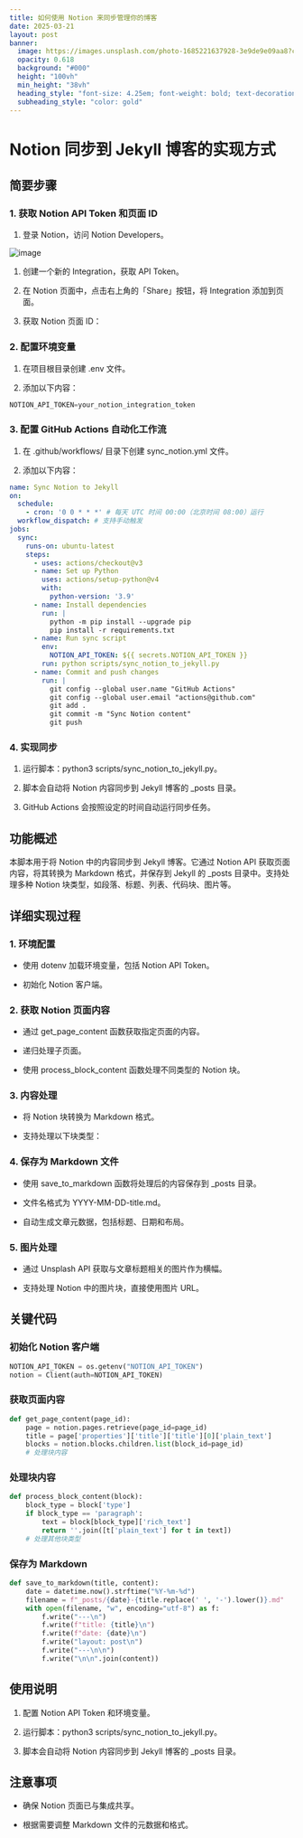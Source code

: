 ```yaml
---
title: 如何使用 Notion 来同步管理你的博客
date: 2025-03-21
layout: post
banner:
  image: https://images.unsplash.com/photo-1685221637928-3e9de9e09aa8?crop=entropy&cs=tinysrgb&fit=max&fm=jpg&ixid=M3w2OTIwMzJ8MHwxfHJhbmRvbXx8fHx8fHx8fDE3NDI1NDU1Mjh8&ixlib=rb-4.0.3&q=80&w=1080
  opacity: 0.618
  background: "#000"
  height: "100vh"
  min_height: "38vh"
  heading_style: "font-size: 4.25em; font-weight: bold; text-decoration: underline"
  subheading_style: "color: gold"
---
```


# Notion 同步到 Jekyll 博客的实现方式

## 简要步骤

### 1. 获取 Notion API Token 和页面 ID

1. 登录 Notion，访问 Notion Developers。

![image](https://prod-files-secure.s3.us-west-2.amazonaws.com/a7a0cc5a-89b9-4cda-8686-1fba0ca52f40/d19c1afe-dea5-4312-9333-786b0ba83054/image.png?X-Amz-Algorithm=AWS4-HMAC-SHA256&X-Amz-Content-Sha256=UNSIGNED-PAYLOAD&X-Amz-Credential=ASIAZI2LB466RHO77M4Y%2F20250321%2Fus-west-2%2Fs3%2Faws4_request&X-Amz-Date=20250321T082528Z&X-Amz-Expires=3600&X-Amz-Security-Token=IQoJb3JpZ2luX2VjEEgaCXVzLXdlc3QtMiJIMEYCIQCMlrkKK1MBliyT%2BnplD39McDmfCRumNqT%2BM1VllspzYQIhANxyD7PqtbJnmSgjuScWGfjGRxVViNfgU0bKH1ZfBBA9KogECKH%2F%2F%2F%2F%2F%2F%2F%2F%2F%2FwEQABoMNjM3NDIzMTgzODA1IgxvSFEjEfXmAnqyfwMq3ANMNSU0NlFTBOMg0fjyHuFtDjqfDobHvMMeZ27jxSHmsYjAodHldhZGp1SVG8EQN66RRFxRKD8JTJJeO6I35RUYmAEeHCTx8FB7I5YVUTFiMa2GV6Z26aR4gGOx7y8A%2BAucmFflYPStxlhxQ84kcn3QOtRjU%2FpqUF5Nd125PHTgYHsHJ9uF8GAkrCzuib2On7%2FvoAJGHxY2ZZF%2FUL2QYIxlrJaPnlNr6JZYCiyZRuGlRRNanN%2Blgwi%2BKYDZehT40NAe87F71hmITqCM503Dq4sVeRMNAgTntssswLF3ctO%2FFeqD0rcw7TZfPoOk%2FqEaIKrhSx9dh3XV10%2FR1Asjz2FGIbEtkbIC42JjJ7W1vWcKxqBlRJUKgmaoGtS%2BuLcoeOZGamZ6%2FiFxE5aNH9V4TAELsp5tYNErtWmZ0lw6vPALUrBthiNUM8Z1lTLzxQ%2FsVnAFDWooTElzaQJ4dNsAIHPdFQWYBtrO8%2BUB1Jx7I3CqfYmHdBuWT%2B%2Be9VcrlbCLO8igJ8xfXff4Ehi%2FJAdNkC%2Bu94g%2FxGbrCAe8gT17GSueNgmw2Y%2FmxsqpZsH9A4N1bVgI0TQ88%2FrUlOlX7zx3bO3g0YcofW1F7a63vpbeB2XD6nZ4v0kyVIlDe1PVCDC8ufS%2BBjqkAWPrTUwL%2Bf8gxlVzSltxYSPRh7yqhQ%2BhGLkSSyWbY%2FF1lx0VBkY6Wdzn8l6n57wCdoxcJWdvMVzgvc0N3wygzpjs51tvrV8EU%2FqQupGHgtkHy3YyHMsrg2QEgLhISH4xRTB6gfkuc%2FwSGHM%2Barc8DVmeir4WrK995ec0Ou4Dl5O4ZbCmrkLlK%2FVgcYt5yvUw5VR%2FI5VtcTXXwzyZcn7zqkj%2Bw7N3&X-Amz-Signature=c04c25912d46d384d522dc47727c20499327131c3be3e0e5752aa984b3873467&X-Amz-SignedHeaders=host&x-id=GetObject)

1. 创建一个新的 Integration，获取 API Token。

1. 在 Notion 页面中，点击右上角的「Share」按钮，将 Integration 添加到页面。

1. 获取 Notion 页面 ID：


### 2. 配置环境变量

1. 在项目根目录创建 .env 文件。

1. 添加以下内容：

```javascript
NOTION_API_TOKEN=your_notion_integration_token
```

### 3. 配置 GitHub Actions 自动化工作流

1. 在 .github/workflows/ 目录下创建 sync_notion.yml 文件。

1. 添加以下内容：

```yaml
name: Sync Notion to Jekyll
on:
  schedule:
    - cron: '0 0 * * *' # 每天 UTC 时间 00:00（北京时间 08:00）运行
  workflow_dispatch: # 支持手动触发
jobs:
  sync:
    runs-on: ubuntu-latest
    steps:
      - uses: actions/checkout@v3
      - name: Set up Python
        uses: actions/setup-python@v4
        with:
          python-version: '3.9'
      - name: Install dependencies
        run: |
          python -m pip install --upgrade pip
          pip install -r requirements.txt
      - name: Run sync script
        env:
          NOTION_API_TOKEN: ${{ secrets.NOTION_API_TOKEN }}
        run: python scripts/sync_notion_to_jekyll.py
      - name: Commit and push changes
        run: |
          git config --global user.name "GitHub Actions"
          git config --global user.email "actions@github.com"
          git add .
          git commit -m "Sync Notion content"
          git push
```

### 4. 实现同步

1. 运行脚本：python3 scripts/sync_notion_to_jekyll.py。

1. 脚本会自动将 Notion 内容同步到 Jekyll 博客的 _posts 目录。

1. GitHub Actions 会按照设定的时间自动运行同步任务。

## 功能概述

本脚本用于将 Notion 中的内容同步到 Jekyll 博客。它通过 Notion API 获取页面内容，将其转换为 Markdown 格式，并保存到 Jekyll 的 _posts 目录中。支持处理多种 Notion 块类型，如段落、标题、列表、代码块、图片等。

## 详细实现过程

### 1. 环境配置

- 使用 dotenv 加载环境变量，包括 Notion API Token。

- 初始化 Notion 客户端。

### 2. 获取 Notion 页面内容

- 通过 get_page_content 函数获取指定页面的内容。

- 递归处理子页面。

- 使用 process_block_content 函数处理不同类型的 Notion 块。

### 3. 内容处理

- 将 Notion 块转换为 Markdown 格式。

- 支持处理以下块类型：


### 4. 保存为 Markdown 文件

- 使用 save_to_markdown 函数将处理后的内容保存到 _posts 目录。

- 文件名格式为 YYYY-MM-DD-title.md。

- 自动生成文章元数据，包括标题、日期和布局。

### 5. 图片处理

- 通过 Unsplash API 获取与文章标题相关的图片作为横幅。

- 支持处理 Notion 中的图片块，直接使用图片 URL。

## 关键代码

### 初始化 Notion 客户端

```python
NOTION_API_TOKEN = os.getenv("NOTION_API_TOKEN")
notion = Client(auth=NOTION_API_TOKEN)
```

### 获取页面内容

```python
def get_page_content(page_id):
    page = notion.pages.retrieve(page_id=page_id)
    title = page['properties']['title']['title'][0]['plain_text']
    blocks = notion.blocks.children.list(block_id=page_id)
    # 处理块内容
```

### 处理块内容

```python
def process_block_content(block):
    block_type = block['type']
    if block_type == 'paragraph':
        text = block[block_type]['rich_text']
        return ''.join([t['plain_text'] for t in text])
    # 处理其他块类型
```

### 保存为 Markdown

```python
def save_to_markdown(title, content):
    date = datetime.now().strftime("%Y-%m-%d")
    filename = f"_posts/{date}-{title.replace(' ', '-').lower()}.md"
    with open(filename, "w", encoding="utf-8") as f:
        f.write("---\n")
        f.write(f"title: {title}\n")
        f.write(f"date: {date}\n")
        f.write("layout: post\n")
        f.write("---\n\n")
        f.write("\n\n".join(content))
```

## 使用说明

1. 配置 Notion API Token 和环境变量。

1. 运行脚本：python3 scripts/sync_notion_to_jekyll.py。

1. 脚本会自动将 Notion 内容同步到 Jekyll 博客的 _posts 目录。

## 注意事项

- 确保 Notion 页面已与集成共享。

- 根据需要调整 Markdown 文件的元数据和格式。